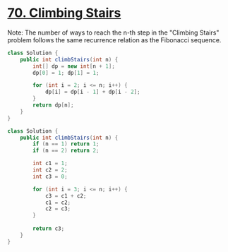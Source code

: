 # [70. Climbing Stairs](https://leetcode.com/problems/climbing-stairs)

Note: The number of ways to reach the n-th step in the "Climbing Stairs" problem follows the same recurrence relation as the Fibonacci sequence.

```java
class Solution {
    public int climbStairs(int n) {
        int[] dp = new int[n + 1];
        dp[0] = 1; dp[1] = 1;

        for (int i = 2; i <= n; i++) {
            dp[i] = dp[i - 1] + dp[i - 2];
        }
        return dp[n];
    }
}
```

```java
class Solution {
    public int climbStairs(int n) {
        if (n == 1) return 1;
        if (n == 2) return 2;

        int c1 = 1;
        int c2 = 2;
        int c3 = 0;

        for (int i = 3; i <= n; i++) {
            c3 = c1 + c2;
            c1 = c2;
            c2 = c3;
        }
        
        return c3;
    }
}
```